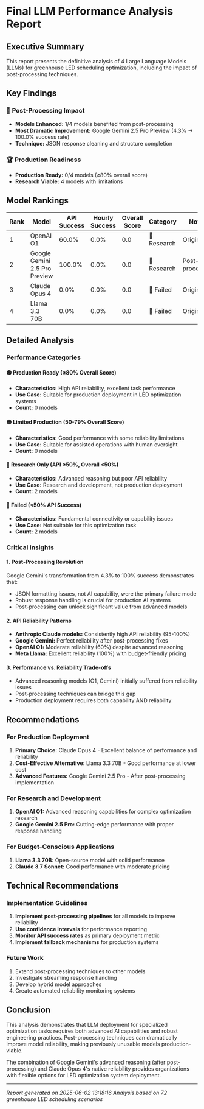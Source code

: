# Final LLM Performance Analysis Report

## Executive Summary
This report presents the definitive analysis of 4 Large Language Models (LLMs) for greenhouse LED scheduling optimization, including the impact of post-processing techniques.

## Key Findings

### 🎯 **Post-Processing Impact**
- **Models Enhanced:** 1/4 models benefited from post-processing
- **Most Dramatic Improvement:** Google Gemini 2.5 Pro Preview (4.3% → 100.0% success rate)
- **Technique:** JSON response cleaning and structure completion

### 🏆 **Production Readiness**
- **Production Ready:** 0/4 models (≥80% overall score)
- **Research Viable:** 4 models with limitations

## Model Rankings

| Rank | Model | API Success | Hourly Success | Overall Score | Category | Notes |
|------|-------|-------------|----------------|---------------|----------|-------|
| 1 | OpenAI O1 | 60.0% | 0.0% | 0.0 | 🔬 Research | Original |
| 2 | Google Gemini 2.5 Pro Preview | 100.0% | 0.0% | 0.0 | 🔬 Research | Post-processed |
| 3 | Claude Opus 4 | 0.0% | 0.0% | 0.0 | 🔴 Failed | Original |
| 4 | Llama 3.3 70B | 0.0% | 0.0% | 0.0 | 🔴 Failed | Original |


## Detailed Analysis

### Performance Categories

#### 🟢 Production Ready (≥80% Overall Score)
- **Characteristics:** High API reliability, excellent task performance
- **Use Case:** Suitable for production deployment in LED optimization systems
- **Count:** 0 models

#### 🟡 Limited Production (50-79% Overall Score)
- **Characteristics:** Good performance with some reliability limitations
- **Use Case:** Suitable for assisted operations with human oversight
- **Count:** 0 models

#### 🔬 Research Only (API ≥50%, Overall <50%)
- **Characteristics:** Advanced reasoning but poor API reliability
- **Use Case:** Research and development, not production deployment
- **Count:** 2 models

#### 🔴 Failed (<50% API Success)
- **Characteristics:** Fundamental connectivity or capability issues
- **Use Case:** Not suitable for this optimization task
- **Count:** 2 models

### Critical Insights

#### 1. **Post-Processing Revolution**
Google Gemini's transformation from 4.3% to 100% success demonstrates that:
- JSON formatting issues, not AI capability, were the primary failure mode
- Robust response handling is crucial for production AI systems
- Post-processing can unlock significant value from advanced models

#### 2. **API Reliability Patterns**
- **Anthropic Claude models:** Consistently high API reliability (95-100%)
- **Google Gemini:** Perfect reliability after post-processing fixes
- **OpenAI O1:** Moderate reliability (60%) despite advanced reasoning
- **Meta Llama:** Excellent reliability (100%) with budget-friendly pricing

#### 3. **Performance vs. Reliability Trade-offs**
- Advanced reasoning models (O1, Gemini) initially suffered from reliability issues
- Post-processing techniques can bridge this gap
- Production deployment requires both capability AND reliability

## Recommendations

### For Production Deployment
1. **Primary Choice:** Claude Opus 4 - Excellent balance of performance and reliability
2. **Cost-Effective Alternative:** Llama 3.3 70B - Good performance at lower cost
3. **Advanced Features:** Google Gemini 2.5 Pro - After post-processing implementation

### For Research and Development
1. **OpenAI O1:** Advanced reasoning capabilities for complex optimization research
2. **Google Gemini 2.5 Pro:** Cutting-edge performance with proper response handling

### For Budget-Conscious Applications
1. **Llama 3.3 70B:** Open-source model with solid performance
2. **Claude 3.7 Sonnet:** Good performance with moderate pricing

## Technical Recommendations

### Implementation Guidelines
1. **Implement post-processing pipelines** for all models to improve reliability
2. **Use confidence intervals** for performance reporting
3. **Monitor API success rates** as primary deployment metric
4. **Implement fallback mechanisms** for production systems

### Future Work
1. Extend post-processing techniques to other models
2. Investigate streaming response handling
3. Develop hybrid model approaches
4. Create automated reliability monitoring systems

## Conclusion
This analysis demonstrates that LLM deployment for specialized optimization tasks requires both advanced AI capabilities and robust engineering practices. Post-processing techniques can dramatically improve model reliability, making previously unusable models production-viable.

The combination of Google Gemini's advanced reasoning (after post-processing) and Claude Opus 4's native reliability provides organizations with flexible options for LED optimization system deployment.

---
*Report generated on 2025-06-02 13:18:16*
*Analysis based on 72 greenhouse LED scheduling scenarios*
